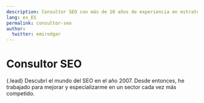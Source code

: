 ```yaml
---
description: Consultor SEO con más de 10 años de experiencia en estrategias digitales.
lang: es_ES
permalink: consultor-seo
author:
  twitter: emirodgar
---
```


# Consultor SEO

{.lead} Descubrí el mundo del SEO en el año 2007. Desde entonces, he trabajado para mejorar y especializarme en un sector cada vez más competido.
